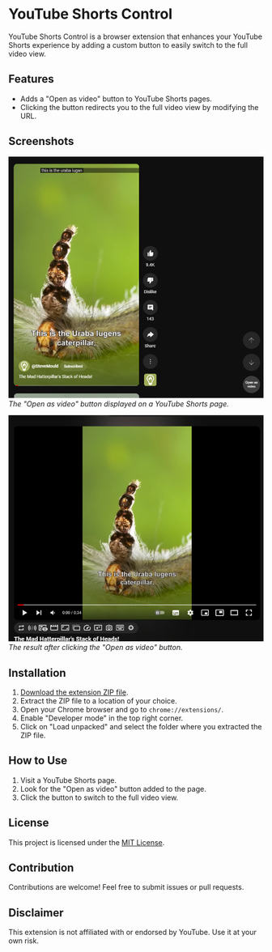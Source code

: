 # YouTube Shorts Control

YouTube Shorts Control is a browser extension that enhances your YouTube Shorts experience by adding a custom button to easily switch to the full video view.

## Features

- Adds a "Open as video" button to YouTube Shorts pages.
- Clicking the button redirects you to the full video view by modifying the URL.

## Screenshots

![Button](demo/button.png)
*The "Open as video" button displayed on a YouTube Shorts page.*

![Video](demo/video.png)
*The result after clicking the "Open as video" button.*

## Installation

1. [Download the extension ZIP file](https://github.com/numbersanalyst/yt-shorts-control/archive/refs/heads/main.zip).
2. Extract the ZIP file to a location of your choice.
3. Open your Chrome browser and go to `chrome://extensions/`.
4. Enable "Developer mode" in the top right corner.
5. Click on "Load unpacked" and select the folder where you extracted the ZIP file.

## How to Use

1. Visit a YouTube Shorts page.
2. Look for the "Open as video" button added to the page.
3. Click the button to switch to the full video view.

## License

This project is licensed under the [MIT License](LICENSE).

## Contribution

Contributions are welcome! Feel free to submit issues or pull requests.

## Disclaimer

This extension is not affiliated with or endorsed by YouTube. Use it at your own risk.
